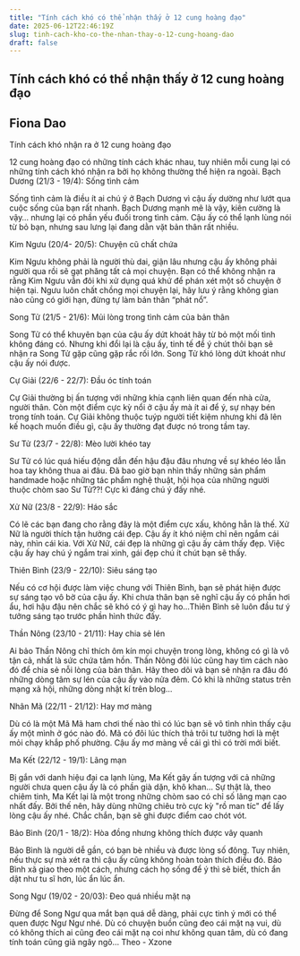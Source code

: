 ```yaml
---
title: "Tính cách khó có thể nhận thấy ở 12 cung hoàng đạo"
date: 2025-06-12T22:46:19Z
slug: tinh-cach-kho-co-the-nhan-thay-o-12-cung-hoang-dao
draft: false
---
```


## Tính cách khó có thể nhận thấy ở 12 cung hoàng đạo

## Fiona Dao

Tính cách khó nhận ra ở 12 cung hoàng đạo
 
12 cung hoàng đạo có những tính cách khác nhau, tuy nhiên mỗi cung lại có những tính cách khó nhận ra bởi họ không thường thể hiện ra ngoài.
Bạch Dương (21/3 - 19/4): Sống tình cảm

Sống tình cảm là điều ít ai chú ý ở Bạch Dương vì cậu ấy dường như lướt qua cuộc sống của bạn rất nhanh. Bạch Dương mạnh mẽ là vậy, kiên cường là vậy… nhưng lại có phần yếu đuối trong tình cảm. Cậu ấy có thể lạnh lùng nói từ bỏ bạn, nhưng sau lưng lại đang dằn vặt bản thân rất nhiều.

Kim Ngưu (20/4- 20/5): Chuyện cũ chất chứa

Kim Ngưu không phải là người thù dai, giận lâu nhưng cậu ấy không phải người qua rồi sẽ gạt phăng tất cả mọi chuyện. Bạn có thể không nhận ra rằng Kim Ngưu vẫn đôi khi xử dụng quá khứ để phán xét một số chuyện ở hiện tại. Ngưu luôn chất chồng mọi chuyện lại, hãy lưu ý rằng không gian nào cũng có giới hạn, đừng tự làm bản thân “phát nổ”. 

Song Tử (21/5 - 21/6): Mủi lòng trong tình cảm của bản thân

Song Tử có thể khuyên bạn của cậu ấy dứt khoát hãy từ bỏ một mối tình không đáng có. Nhưng khi đổi lại là cậu ấy, tinh tế để ý chút thôi bạn sẽ nhận ra Song Tử gặp cũng gặp rắc rối lớn. Song Tử khó lòng dứt khoát như cậu ấy nói được. 

Cự Giải (22/6 - 22/7): Đầu óc tính toán 

Cự Giải thường bị ấn tượng với những khía cạnh liên quan đến nhà cửa, người thân. Còn một điểm cực kỳ nổi ở cậu ấy mà ít ai để ý, sự nhạy bén trong tính toán. Cự Giải không thuộc tuýp người tiết kiệm nhưng khi đã lên kế hoạch muốn điều gì, cậu ấy thường đạt được nó trong tầm tay. 

Sư Tử (23/7 - 22/8): Mèo lười khéo tay 

Sư Tử có lúc quá hiếu động dẫn đến hậu đậu đâu nhưng về sự khéo léo lẫn hoa tay không thua ai đâu. Đã bao giờ bạn nhìn thấy những sản phẩm handmade hoặc những tác phẩm nghệ thuật, hội họa của những người thuộc chòm sao Sư Tử??! Cực kì đáng chú ý đấy nhé. 

Xử Nữ (23/8 - 22/9): Háo sắc 

Có lẽ các bạn đang cho rằng đây là một điểm cực xấu, không hẳn là thế. Xử Nữ là người thích tận hưởng cái đẹp. Cậu ấy ít khó niệm chỉ nên ngắm cái này, nhìn cái kia. Với Xử Nữ, cái đẹp là những gì cậu ấy cảm thấy đẹp. Việc cậu ấy hay chú ý ngắm trai xinh, gái đẹp chú ít chút bạn sẽ thấy. 

Thiên Bình (23/9 - 22/10): Siêu sáng tạo 

Nếu có cơ hội được làm việc chung với Thiên Bình, bạn sẽ phát hiện được sự sáng tạo vô bờ của cậu ấy. Khi chưa thân bạn sẽ nghĩ cậu ấy có phần hơi ẩu, hơi hậu đậu nên chắc sẽ khó có ý gì hay ho…Thiên Bình sẽ luôn đầu tư ý tưởng sáng tạo trước phần hình thức đấy. 

Thần Nông (23/10 - 21/11): Hay chia sẻ lén

Ai bảo Thần Nông chỉ thích ôm kín mọi chuyện trong lòng, không có gì là vô tận cả, nhất là sức chứa tâm hồn. Thần Nông đôi lúc cũng hay tìm cách nào đó để chia sẻ nỗi lòng của bản thân. Hãy theo dõi và bạn sẽ nhận ra đâu đó những dòng tâm sự lén của cậu ấy vào nửa đêm. Có khi là những status trên mạng xã hội, những dòng nhật kí trên blog… 

Nhân Mã (22/11 - 21/12): Hay mơ màng

Dù có là một Mã Mã ham chơi thế nào thì có lúc bạn sẽ vô tình nhìn thấy cậu ấy một mình ở góc nào đó. Mã có đôi lúc thích thả trôi tư tưởng hơi là mệt mỏi chạy khắp phố phường. Cậu ấy mơ màng về cái gì thì có trời mới biết. 

Ma Kết (22/12 - 19/1): Lãng mạn 

Bị gắn với danh hiệu đại ca lạnh lùng, Ma Kết gây ấn tượng với cả những người chưa quen cậu ấy là có phần già dặn, khô khan… Sự thật là, theo chiêm tinh, Ma Kết lại là một trong những chòm sao có chỉ số lãng mạn cao nhất đấy. Bởi thế nên, hãy dùng những chiêu trò cực kỳ "rồ man tíc" để lấy lòng cậu ấy nhé. Chắc chắn, bạn sẽ ghi được điểm cao chót vót. 

Bảo Bình (20/1 - 18/2): Hòa đồng nhưng không thích được vây quanh

Bảo Bình là người dễ gần, có bạn bè nhiều và được lòng số đông. Tuy nhiên, nếu thực sự mà xét ra thì cậu ấy cũng không hoàn toàn thích điều đó. Bảo Bình xã giao theo một cách, nhưng cách họ sống để ý thì sẽ biết, thích ẩn dật như tu sĩ hơn, lúc ẩn lúc ẩn. 

Song Ngư (19/02 - 20/03): Đeo quá nhiều mặt nạ 

Đừng để Song Ngư qua mắt bạn quá dễ dàng, phải cực tinh ý mới có thể quen được Ngư Ngư nhé. Dù có chuyện buồn cũng đeo cái mặt nạ vui, dù có không thích ai cũng đeo cái mặt nạ coi như không quan tâm, dù có đang tính toán cũng giả ngây ngô…
Theo - Xzone
